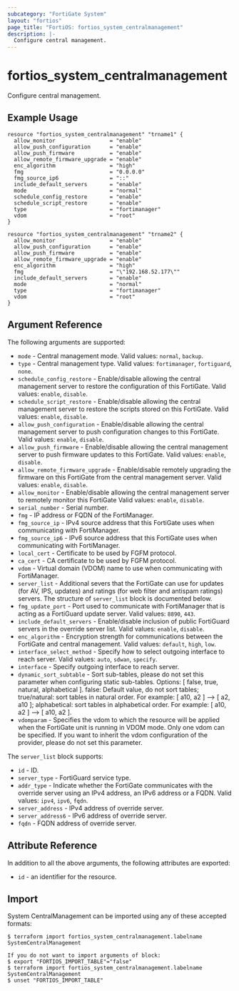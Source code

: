```yaml
---
subcategory: "FortiGate System"
layout: "fortios"
page_title: "FortiOS: fortios_system_centralmanagement"
description: |-
  Configure central management.
---
```


# fortios_system_centralmanagement
Configure central management.

## Example Usage

```hcl
resource "fortios_system_centralmanagement" "trname1" {
  allow_monitor                 = "enable"
  allow_push_configuration      = "enable"
  allow_push_firmware           = "enable"
  allow_remote_firmware_upgrade = "enable"
  enc_algorithm                 = "high"
  fmg                           = "0.0.0.0"
  fmg_source_ip6                = "::"
  include_default_servers       = "enable"
  mode                          = "normal"
  schedule_config_restore       = "enable"
  schedule_script_restore       = "enable"
  type                          = "fortimanager"
  vdom                          = "root"
}

resource "fortios_system_centralmanagement" "trname2" {
  allow_monitor                 = "enable"
  allow_push_configuration      = "enable"
  allow_push_firmware           = "enable"
  allow_remote_firmware_upgrade = "enable"
  enc_algorithm                 = "high"
  fmg                           = "\"192.168.52.177\""
  include_default_servers       = "enable"
  mode                          = "normal"
  type                          = "fortimanager"
  vdom                          = "root"
}

```

## Argument Reference

The following arguments are supported:

* `mode` - Central management mode. Valid values: `normal`, `backup`.
* `type` - Central management type. Valid values: `fortimanager`, `fortiguard`, `none`.
* `schedule_config_restore` - Enable/disable allowing the central management server to restore the configuration of this FortiGate. Valid values: `enable`, `disable`.
* `schedule_script_restore` - Enable/disable allowing the central management server to restore the scripts stored on this FortiGate. Valid values: `enable`, `disable`.
* `allow_push_configuration` - Enable/disable allowing the central management server to push configuration changes to this FortiGate. Valid values: `enable`, `disable`.
* `allow_push_firmware` - Enable/disable allowing the central management server to push firmware updates to this FortiGate. Valid values: `enable`, `disable`.
* `allow_remote_firmware_upgrade` - Enable/disable remotely upgrading the firmware on this FortiGate from the central management server. Valid values: `enable`, `disable`.
* `allow_monitor` - Enable/disable allowing the central management server to remotely monitor this FortiGate Valid values: `enable`, `disable`.
* `serial_number` - Serial number.
* `fmg` - IP address or FQDN of the FortiManager.
* `fmg_source_ip` - IPv4 source address that this FortiGate uses when communicating with FortiManager.
* `fmg_source_ip6` - IPv6 source address that this FortiGate uses when communicating with FortiManager.
* `local_cert` - Certificate to be used by FGFM protocol.
* `ca_cert` - CA certificate to be used by FGFM protocol.
* `vdom` - Virtual domain (VDOM) name to use when communicating with FortiManager.
* `server_list` - Additional severs that the FortiGate can use for updates (for AV, IPS, updates) and ratings (for web filter and antispam ratings) servers. The structure of `server_list` block is documented below.
* `fmg_update_port` - Port used to communicate with FortiManager that is acting as a FortiGuard update server. Valid values: `8890`, `443`.
* `include_default_servers` - Enable/disable inclusion of public FortiGuard servers in the override server list. Valid values: `enable`, `disable`.
* `enc_algorithm` - Encryption strength for communications between the FortiGate and central management. Valid values: `default`, `high`, `low`.
* `interface_select_method` - Specify how to select outgoing interface to reach server. Valid values: `auto`, `sdwan`, `specify`.
* `interface` - Specify outgoing interface to reach server.
* `dynamic_sort_subtable` - Sort sub-tables, please do not set this parameter when configuring static sub-tables. Options: [ false, true, natural, alphabetical ]. false: Default value, do not sort tables; true/natural: sort tables in natural order. For example: [ a10, a2 ] --> [ a2, a10 ]; alphabetical: sort tables in alphabetical order. For example: [ a10, a2 ] --> [ a10, a2 ].
* `vdomparam` - Specifies the vdom to which the resource will be applied when the FortiGate unit is running in VDOM mode. Only one vdom can be specified. If you want to inherit the vdom configuration of the provider, please do not set this parameter.

The `server_list` block supports:

* `id` - ID.
* `server_type` - FortiGuard service type.
* `addr_type` - Indicate whether the FortiGate communicates with the override server using an IPv4 address, an IPv6 address or a FQDN. Valid values: `ipv4`, `ipv6`, `fqdn`.
* `server_address` - IPv4 address of override server.
* `server_address6` - IPv6 address of override server.
* `fqdn` - FQDN address of override server.


## Attribute Reference

In addition to all the above arguments, the following attributes are exported:
* `id` - an identifier for the resource.

## Import

System CentralManagement can be imported using any of these accepted formats:
```
$ terraform import fortios_system_centralmanagement.labelname SystemCentralManagement

If you do not want to import arguments of block:
$ export "FORTIOS_IMPORT_TABLE"="false"
$ terraform import fortios_system_centralmanagement.labelname SystemCentralManagement
$ unset "FORTIOS_IMPORT_TABLE"
```
